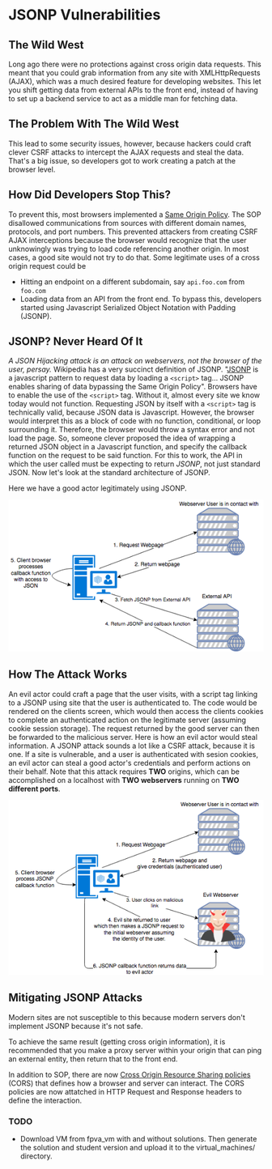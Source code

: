 # JSONP Vulnerabilities
## The Wild West
Long ago there were no protections against cross origin data requests. 
This meant that you could grab information from any site with XMLHttpRequests (AJAX),
which was a much desired feature for developing websites. This let you shift getting data
from external APIs to the front end, instead of having to set up a backend service to 
act as a middle man for fetching data. 
## The Problem With The Wild West
This lead to some security issues, however, because hackers could craft clever CSRF 
attacks to intercept the AJAX requests and steal the data. That's a big issue, so developers got to work 
creating a patch at the browser level.
## How Did Developers Stop This?
To prevent this, most browsers implemented a [Same Origin Policy](https://en.wikipedia.org/wiki/Same-origin_policy).
The SOP disallowed communications from sources with different domain names, protocols, and port numbers. This 
prevented attackers from creating CSRF AJAX interceptions because the browser would recognize that the user
unknowingly was trying to load code referencing another origin. In most cases, a good site would not try 
to do that. Some legitimate uses of a cross origin request could be
* Hitting an endpoint on a different subdomain, say `api.foo.com` from `foo.com`
* Loading data from an API from the front end.
To bypass this, developers started using Javascript Serialized Object Notation with Padding (JSONP).
## JSONP? Never Heard Of It
*A JSON Hijacking attack is an attack on webservers, not the browser of the user, persay.*
Wikipedia has a very succinct definition of JSONP. 
"[JSONP](https://en.wikipedia.org/wiki/JSONP) is a javascript pattern to request data by loading a 
`<script>` tag... JSONP enables sharing of data bypassing the Same Origin Policy". Browsers
have to enable the use of the `<script>` tag. Without it, almost every site we know today would not
function. Requesting JSON by itself with a `<script>` tag is technically valid, because JSON data 
is Javascript. However, the browser would interpret this as a block of code with no function, conditional, 
or loop surrounding it. Therefore, the browser would throw a syntax error and not load the page.
So, someone clever proposed the idea of wrapping a returned JSON object in a Javascript function,
and specify the callback function on the request to be said function. For this to work, the API in
which the user called must be expecting to return *JSONP*, not just standard JSON. Now let's look at
the standard architecture of JSONP. 

Here we have a good actor legitimately using JSONP.

![Good Actor](../imgs/JSONP_Not_Malicious.png)

## How The Attack Works
An evil actor could craft a page that the user visits, with a script tag linking to a JSONP using site that the user is authenticated to. The code would be rendered on the clients screen, which would then access the clients cookies to complete an authenticated action on the legitimate server (assuming cookie session storage). The request returned by the good server can then be forwarded to the malicious server. Here is how an evil actor would steal information. A JSONP attack sounds a lot like a CSRF attack, because it is one. If a site is vulnerable, and a user is authenticated with sesion cookies, an evil actor can steal a good actor's credentials and perform actions on their behalf. Note that this attack requires **TWO** origins, which can be accomplished on a localhost with **TWO webservers** running on **TWO different ports**. 

![Evil usage](../imgs/JSONP_Malicious.png)

## Mitigating JSONP Attacks
Modern sites are not susceptible to this because modern servers don't implement JSONP because it's not safe.

To achieve the same result (getting cross origin information), it is recommended that you make a proxy server within your origin that can ping an external entity, then return that to the front end.

In addition to SOP, there are now [Cross Origin Resource Sharing policies](https://en.wikipedia.org/wiki/Cross-origin_resource_sharing) (CORS) that defines how a browser and server can interact. The CORS policies are now attatched in HTTP Request and Response headers to define the interaction. 


### TODO
* Download VM from fpva_vm with and without solutions. Then generate the solution and student version and upload it to the virtual_machines/ directory. 
